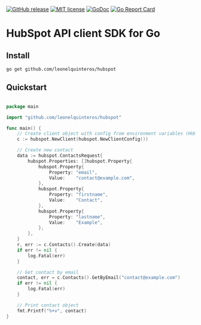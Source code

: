 [![GitHub release](https://img.shields.io/github/release/leonelquinteros/hubspot.svg)](https://github.com/leonelquinteros/hubspot)
[![MIT license](https://img.shields.io/badge/License-MIT-blue.svg)](LICENSE)
[![GoDoc](https://godoc.org/github.com/leonelquinteros/hubspot?status.svg)](https://godoc.org/github.com/leonelquinteros/hubspot)
[![Go Report Card](https://goreportcard.com/badge/github.com/leonelquinteros/hubspot)](https://goreportcard.com/report/github.com/leonelquinteros/hubspot)

# HubSpot API client SDK for Go

## Install

```
go get github.com/leonelquinteros/hubspot
```

## Quickstart

```go

package main

import "github.com/leonelquinteros/hubspot"

func main() {
    // Create client object with config from environment variables (HUBSPOT_API_HOST, HUBSPOT_API_KEY, HUBSPOT_OAUTH_TOKEN)
    c := hubspot.NewClient(hubspot.NewClientConfig())

    // Create new contact
    data := hubspot.ContactsRequest{
		hubspot.Properties: []hubspot.Property{
			hubspot.Property{
				Property: "email",
				Value:    "contact@example.com",
			},
			hubspot.Property{
				Property: "firstname",
				Value:    "Contact",
			},
			hubspot.Property{
				Property: "lastname",
				Value:    "Example",
			},
		},
    }
    r, err := c.Contacts().Create(data)
	if err != nil {
		log.Fatal(err)
	}

    // Get contact by email
    contact, err = c.Contacts().GetByEmail("contact@example.com")
    if err != nil {
        log.Fatal(err)
    }

    // Print contact object
    fmt.Printf("%+v", contact)
}

```

